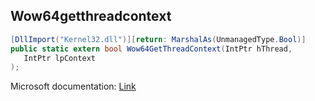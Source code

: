 ## Wow64getthreadcontext

```csharp
[DllImport("Kernel32.dll")][return: MarshalAs(UnmanagedType.Bool)]
public static extern bool Wow64GetThreadContext(IntPtr hThread,
   IntPtr lpContext
);
```

Microsoft documentation: [Link](https://docs.microsoft.com/en-us/windows/win32/api/wow64apiset/nf-wow64apiset-wow64getthreadcontext)
